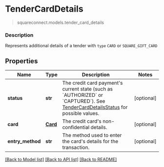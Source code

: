 # TenderCardDetails
> squareconnect.models.tender_card_details

### Description

Represents additional details of a tender with `type` `CARD` or `SQUARE_GIFT_CARD`

## Properties
Name | Type | Description | Notes
------------ | ------------- | ------------- | -------------
**status** | **str** | The credit card payment&#39;s current state (such as &#x60;AUTHORIZED&#x60; or &#x60;CAPTURED&#x60;). See [TenderCardDetailsStatus](#type-tendercarddetailsstatus) for possible values. | [optional]
**card** | [**Card**](Card.md) | The credit card&#39;s non-confidential details. | [optional]
**entry_method** | **str** | The method used to enter the card&#39;s details for the transaction. | [optional]

[[Back to Model list]](../README.md#documentation-for-models) [[Back to API list]](../README.md#documentation-for-api-endpoints) [[Back to README]](../README.md)



